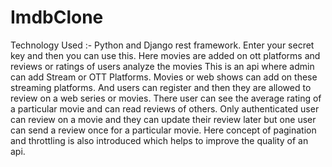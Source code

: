 # ImdbClone
Technology Used :- Python and Django rest framework.
Enter your secret key and then you can use this.
Here movies are added on ott platforms and reviews or ratings of users analyze the movies
This is an api where admin can add Stream or OTT Platforms.
Movies or web shows can add on these streaming platforms. 
And users can register and then they are allowed to review on a web series or movies.
There user can see the average rating of a particular movie and can read reviews of others.
Only authenticated user can review on a movie and they can update their review later but one user can send a review once for a particular movie.
Here concept of pagination and throttling is also introduced which helps to improve the quality of an api.
